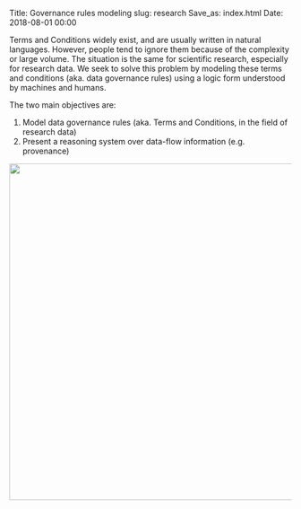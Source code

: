 Title: Governance rules modeling
slug: research
Save_as: index.html
Date: 2018-08-01 00:00


Terms and Conditions widely exist, and are usually written in natural languages. However, people tend to ignore them because of the complexity or large volume. The situation is the same for scientific research, especially for research data.
We seek to solve this problem by modeling these terms and conditions (aka. data governance rules) using a logic form understood by machines and humans.

The two main objectives are:

1. Model data governance rules (aka. Terms and Conditions, in the field of research data)
2. Present a reasoning system over data-flow information (e.g. provenance)

<img src="{filename}/images/pic.png" width="600" />
